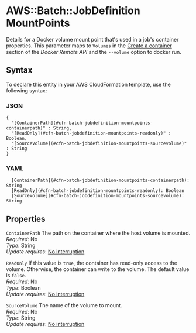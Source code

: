 # AWS::Batch::JobDefinition MountPoints<a name="aws-properties-batch-jobdefinition-mountpoints"></a>

Details for a Docker volume mount point that's used in a job's container properties\. This parameter maps to `Volumes` in the [Create a container](https://docs.docker.com/engine/reference/api/docker_remote_api_v1.19/#create-a-container) section of the _Docker Remote API_ and the `--volume` option to docker run\.

## Syntax<a name="aws-properties-batch-jobdefinition-mountpoints-syntax"></a>

To declare this entity in your AWS CloudFormation template, use the following syntax:

### JSON<a name="aws-properties-batch-jobdefinition-mountpoints-syntax.json"></a>

```
{
  "[ContainerPath](#cfn-batch-jobdefinition-mountpoints-containerpath)" : String,
  "[ReadOnly](#cfn-batch-jobdefinition-mountpoints-readonly)" : Boolean,
  "[SourceVolume](#cfn-batch-jobdefinition-mountpoints-sourcevolume)" : String
}
```

### YAML<a name="aws-properties-batch-jobdefinition-mountpoints-syntax.yaml"></a>

```
  [ContainerPath](#cfn-batch-jobdefinition-mountpoints-containerpath): String
  [ReadOnly](#cfn-batch-jobdefinition-mountpoints-readonly): Boolean
  [SourceVolume](#cfn-batch-jobdefinition-mountpoints-sourcevolume): String
```

## Properties<a name="aws-properties-batch-jobdefinition-mountpoints-properties"></a>

`ContainerPath` <a name="cfn-batch-jobdefinition-mountpoints-containerpath"></a>
The path on the container where the host volume is mounted\.  
_Required_: No  
_Type_: String  
_Update requires_: [No interruption](https://docs.aws.amazon.com/AWSCloudFormation/latest/UserGuide/using-cfn-updating-stacks-update-behaviors.html#update-no-interrupt)

`ReadOnly` <a name="cfn-batch-jobdefinition-mountpoints-readonly"></a>
If this value is `true`, the container has read\-only access to the volume\. Otherwise, the container can write to the volume\. The default value is `false`\.  
_Required_: No  
_Type_: Boolean  
_Update requires_: [No interruption](https://docs.aws.amazon.com/AWSCloudFormation/latest/UserGuide/using-cfn-updating-stacks-update-behaviors.html#update-no-interrupt)

`SourceVolume` <a name="cfn-batch-jobdefinition-mountpoints-sourcevolume"></a>
The name of the volume to mount\.  
_Required_: No  
_Type_: String  
_Update requires_: [No interruption](https://docs.aws.amazon.com/AWSCloudFormation/latest/UserGuide/using-cfn-updating-stacks-update-behaviors.html#update-no-interrupt)
